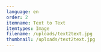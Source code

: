 ```yaml
---
language: en
order: 2
itemname: Text to Text
itemtypes: Image
filename: /uploads/text2text.jpg
thumbnail: /uploads/text2text.jpg
---
```

